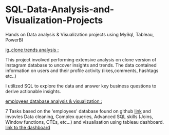 # SQL-Data-Analysis-and-Visualization-Projects
Hands on Data analysis &amp; Visualization projects using MySql, Tableau, PowerBI

[ig_clone trends analysis : ](https://github.com/Afekatz/SQL-Data-Analysis-and-Visualization-Projects/tree/main/ig_clone%20project)

This project involved performing extensive analysis on clone version of instagram  database to uncover insights and trends.
The data contained information on users and their profile activity (likes,comments, hashtags etc..)

I utilized SQL to explore the data and answer key business questions to derive actionable insights.

[employees database analysis & visualization : ](https://github.com/Afekatz/SQL-Data-Analysis-and-Visualization-Projects/tree/main/employees%20project)

7 Tasks based on the 'employees' database found on github [link](https://github.com/datacharmer/test_db/blob/master/employees.sql)
and invovles Data cleaning, Complex queries, Advanced SQL skills (Joins, Window functions, CTEs, etc...) and visualisation using tableau dashboard.
[link to the dashboard](https://public.tableau.com/app/profile/afek.katz/viz/EmployeesDatabasedashboard/Employees_DatabaseDashboard?publish=yes)




